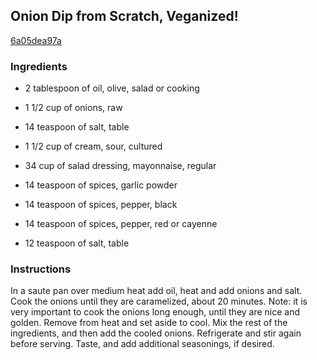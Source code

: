 ## Onion Dip from Scratch, Veganized!

[6a05dea97a](http://www.food.com/recipe/onion-dip-from-scratch-veganized-405545)

### Ingredients

 - 2 tablespoon of oil, olive, salad or cooking

 - 1 1/2 cup of onions, raw

 - 14 teaspoon of salt, table

 - 1 1/2 cup of cream, sour, cultured

 - 34 cup of salad dressing, mayonnaise, regular

 - 14 teaspoon of spices, garlic powder

 - 14 teaspoon of spices, pepper, black

 - 14 teaspoon of spices, pepper, red or cayenne

 - 12 teaspoon of salt, table

### Instructions

In a saute pan over medium heat add oil, heat and add onions and salt. Cook the onions until they are caramelized, about 20 minutes. Note: it is very important to cook the onions long enough, until they are nice and golden. Remove from heat and set aside to cool. Mix the rest of the ingredients, and then add the cooled onions. Refrigerate and stir again before serving. Taste, and add additional seasonings, if desired.